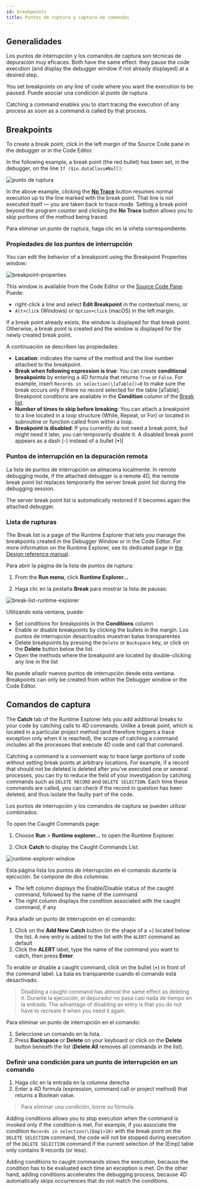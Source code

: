 ```yaml
---
id: breakpoints
title: Puntos de ruptura y captura de comandos
---
```


## Generalidades


Los puntos de interrupción y los comandos de captura son técnicas de depuración muy eficaces. Both have the same effect: they pause the code execution (and display the debugger window if not already displayed) at a desired step.

You set breakpoints on any line of code where you want the execution to be paused. Puede asociar una condición al punto de ruptura.

Catching a command enables you to start tracing the execution of any process as soon as a command is called by that process.



## Breakpoints


To create a break point, click in the left margin of the Source Code pane in the debugger or in the Code Editor.

In the following example, a break point (the red bullet) has been set, in the debugger, on the line `If ($in.dataClass#Null)`:

![punto de ruptura](assets/en/Debugging/break.png)

In the above example, clicking the [**No Trace**](./debugger.md/#no-trace) button resumes normal execution up to the line marked with the break point. That line is not executed itself — you are taken back to trace mode. Setting a break point beyond the program counter and clicking the **No Trace** button allows you to skip portions of the method being traced.

Para eliminar un punto de ruptura, haga clic en la viñeta correspondiente.


### Propiedades de los puntos de interrupción

You can edit the behavior of a breakpoint using the Breakpoint Properties window:

![breakpoint-properties](assets/en/Debugging/breakpoint-properties.png)

This window is available from the Code Editor or the [Source Code Pane](debugger.md#source-code-pane). Puede:

- right-click a line and select **Edit Breakpoint** in the contextual menu, or
- `Alt+click` (Windows) or `Option+click` (macOS) in the left margin.

If a break point already exists, the window is displayed for that break point. Otherwise, a break point is created and the window is displayed for the newly created break point.

A continuación se describen las propiedades:

* **Location**: indicates the name of the method and the line number attached to the breakpoint.
* **Break when following expression is true**: You can create **conditional breakpoints** by entering a 4D formula that returns `True` or `False`. For example, insert `Records in selection(\[aTable])=0` to make sure the break occurs only if there no record selected for the table \[aTable]. Breakpoint conditions are available in the **Condition** column of the [Break list](#break-list).
* **Number of times to skip before breaking**: You can attach a breakpoint to a line located in a loop structure (While, Repeat, or For) or located in subroutine or function called from within a loop.
* **Breakpoint is disabled**: If you currently do not need a break point, but might need it later, you can temporarily disable it. A disabled break point appears as a dash (-) instead of a bullet (•)|


### Puntos de interrupción en la depuración remota

La lista de puntos de interrupción se almacena localmente. In remote debugging mode, if the attached debugger is a remote 4D, the remote break point list replaces temporarily the server break point list during the debugging session.

The server break point list is automatically restored if it becomes again the attached debugger.

### Lista de rupturas

The Break list is a page of the Runtime Explorer that lets you manage the breakpoints created in the Debugger Window or in the Code Editor. For more information on the Runtime Explorer, see its dedicated page in [the Design reference manual](https://doc.4d.com/4Dv19/4D/19/Runtime-Explorer.200-5416614.en.html).

Para abrir la página de la lista de puntos de ruptura:

1. From the **Run menu**, click **Runtime Explorer...**

2. Haga clic en la pestaña **Break** para mostrar la lista de pausas:

![break-list-runtime-explorer](assets/en/Debugging/break-list.png)

Utilizando esta ventana, puede:

* Set conditions for breakpoints in the **Conditions** column
* Enable or disable breakpoints by clicking the bullets in the margin. Los puntos de interrupción desactivados muestran balas transparentes
* Delete breakpoints by pressing the `Delete` or `Backspace` key, or click on the **Delete** button below the list.
* Open the methods where the breakpoint are located by double-clicking any line in the list

No puede añadir nuevos puntos de interrupción desde esta ventana. Breakpoints can only be created from within the Debugger window or the Code Editor.


## Comandos de captura

The **Catch** tab of the Runtime Explorer lets you add additional breaks to your code by catching calls to 4D commands. Unlike a break point, which is located in a particular project method (and therefore triggers a trace exception only when it is reached), the scope of catching a command includes all the processes that execute 4D code and call that command.

Catching a command is a convenient way to trace large portions of code without setting break points at arbitrary locations. For example, if a record that should not be deleted is deleted after you've executed one or several processes, you can try to reduce the field of your investigation by catching commands such as `DELETE RECORD` and `DELETE SELECTION`. Each time these commands are called, you can check if the record in question has been deleted, and thus isolate the faulty part of the code.

Los puntos de interrupción y los comandos de captura se pueden utilizar combinados.

To open the Caught Commands page:

1. Choose **Run** > **Runtime explorer...** to open the Runtime Explorer.

2. Click **Catch** to display the Caught Commands List:

![runtime-explorer-window](assets/en/Debugging/catch-command.png)

Esta página lista los puntos de interrupción en el comando durante la ejecución. Se compone de dos columnas:

* The left column displays the Enable/Disable status of the caught command, followed by the name of the command
* The right column displays the condition associated with the caught command, if any

Para añadir un punto de interrupción en el comando:

1. Click on the **Add New Catch** button (in the shape of a +) located below the list. A new entry is added to the list with the `ALERT` command as default
2. Click the **ALERT** label, type the name of the command you want to catch, then press **Enter**.

To enable or disable a caught command, click on the bullet (•) in front of the command label. La bala es transparente cuando el comando está desactivado.

> Disabling a caught command has almost the same effect as deleting it. Durante la ejecución, el depurador no pasa casi nada de tiempo en la entrada. The advantage of disabling an entry is that you do not have to recreate it when you need it again.

Para eliminar un punto de interrupción en el comando:

1. Seleccione un comando en la lista.
2. Press **Backspace** or **Delete** on your keyboard or click on the **Delete** button beneath the list (**Delete All** removes all commands in the list).

### Definir una condición para un punto de interrupción en un comando

1. Haga clic en la entrada en la columna derecha
2. Enter a 4D formula (expression, command call or project method) that returns a Boolean value.

> Para eliminar una condición, borre su fórmula.

Adding conditions allows you to stop execution when the command is invoked only if the condition is met. For example, if you associate the condition `Records in selection(\[Emp]>10)` with the break point on the `DELETE SELECTION` command, the code will not be stopped during execution of the `DELETE SELECTION` command if the current selection of the \[Emp] table only contains 9 records (or less).

Adding conditions to caught commands slows the execution, because the condition has to be evaluated each time an exception is met. On the other hand, adding conditions accelerates the debugging process, because 4D automatically skips occurrences that do not match the conditions.

